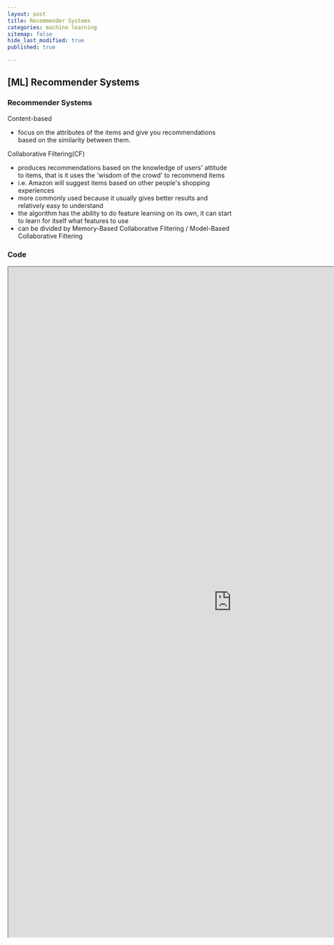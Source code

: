 ```yaml
---
layout: post
title: Recommender Systems
categories: machine learning
sitemap: false
hide_last_modified: true
published: true

---
```

## [ML] Recommender Systems

### Recommender Systems
Content-based 
- focus on the attributes of the items and give you recommendations based on the similarity between them.

Collaborative Filtering(CF) 
- produces recommendations based on the knowledge of users' attitude to items, that is it uses the 'wisdom of the crowd' to recommend items
- i.e. Amazon will suggest items based on other people's shopping experiences
- more commonly used because it usually gives better results and relatively easy to understand
- the algorithm has the ability to do feature learning on its own, it can start to learn for itself what features to use
- can be divided by Memory-Based Collaborative Filtering / Model-Based Collaborative Filtering

### Code
<iframe src="https://nbviewer.org/github/soyeonkimgithub/Python_for_DS_and_ML_Bootcamp/blob/main/01-Recommender%20Systems%20with%20Python-Mine.ipynb" width="1000" height="1500" scrolling="yes" frameborder="1"></iframe>
